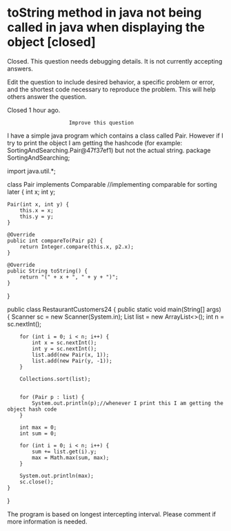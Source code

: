 
# toString method in java not being called in java when displaying the object [closed]







Closed. This question needs debugging details. It is not currently accepting answers.
                        
                    










 Edit the question to include desired behavior, a specific problem or error, and the shortest code necessary to reproduce the problem. This will help others answer the question.


Closed 1 hour ago.







                        Improve this question
                    



I have a simple java program which contains a class called Pair. However if I try to print the object I am getting the hashcode (for example: SortingAndSearching.Pair@47f37ef1) but not the actual string.
package SortingAndSearching;

import java.util.*;

class Pair implements Comparable<Pair> //implementing comparable for sorting later {
    int x;
    int y;

    Pair(int x, int y) {
        this.x = x;
        this.y = y;
    }

    @Override
    public int compareTo(Pair p2) {
        return Integer.compare(this.x, p2.x);
    }

    @Override
    public String toString() {
        return "(" + x + ", " + y + ")";
    }
}

public class RestaurantCustomers24 {
    public static void main(String[] args) {
        Scanner sc = new Scanner(System.in);
        List<Pair> list = new ArrayList<>();
        int n = sc.nextInt();

        for (int i = 0; i < n; i++) {
            int x = sc.nextInt();
            int y = sc.nextInt();
            list.add(new Pair(x, 1));
            list.add(new Pair(y, -1));
        }

        Collections.sort(list);
        

        for (Pair p : list) {
            System.out.println(p);//whenever I print this I am getting the object hash code
        }

        int max = 0;
        int sum = 0;

        for (int i = 0; i < n; i++) {
            sum += list.get(i).y;
            max = Math.max(sum, max);
        }

        System.out.println(max);
        sc.close();
    }
}

The program is based on longest intercepting interval.
Please comment if more information is needed.

        
